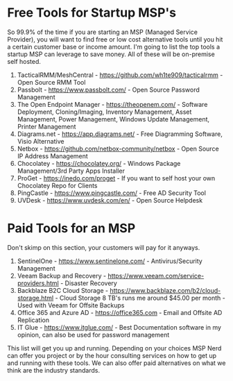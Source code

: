# Free Tools for Startup MSP's

So 99.9% of the time if you are starting an MSP (Managed Service Provider), you will want to find free or low cost alternative tools until you hit a certain customer base or income amount. I'm going to list the top tools a startup MSP can leverage to save money. All of these will be on-premise self hosted.

1) TacticalRMM/MeshCentral - https://github.com/wh1te909/tacticalrmm - Open Source RMM Tool
2) Passbolt - https://www.passbolt.com/ - Open Source Password Management
3) The Open Endpoint Manager - https://theopenem.com/ - Software Deployment, Cloning/Imaging, Inventory Management, Asset Management, Power Management, Windows Update Management, Printer Management
4) Diagrams.net - https://app.diagrams.net/ - Free Diagramming Software, Visio Alternative
5) Netbox - https://github.com/netbox-community/netbox - Open Source IP Address Management
6) Chocolatey - https://chocolatey.org/ - Windows Package Management/3rd Party Apps Installer
7) ProGet - https://inedo.com/proget - If you want to self host your own Chocolatey Repo for Clients
8) PingCastle - https://www.pingcastle.com/ - Free AD Security Tool
9) UVDesk - https://www.uvdesk.com/en/ - Open Source Helpdesk



# Paid Tools for an MSP 
Don't skimp on this section, your customers will pay for it anyways.

1) SentinelOne - https://www.sentinelone.com/ - Antivirus/Security Management
2) Veeam Backup and Recovery - https://www.veeam.com/service-providers.html - Disaster Recovery
3) Backblaze B2C Cloud Storage -  https://www.backblaze.com/b2/cloud-storage.html - Cloud Storage
8 TB's runs me around $45.00 per month - Used with Veeam for Offsite Backups
4) Office 365 and Azure AD - https://office365.com - Email and Offsite AD Replication
5) IT Glue - https://www.itglue.com/ - Best Documentation software in my opinion, can also be used for password management


This list will get you up and running. Depending on your choices MSP Nerd can offer you project or by the hour consulting services on how to get up and running with these tools. We can also offer paid alternatives on what we think are the industry standards.


